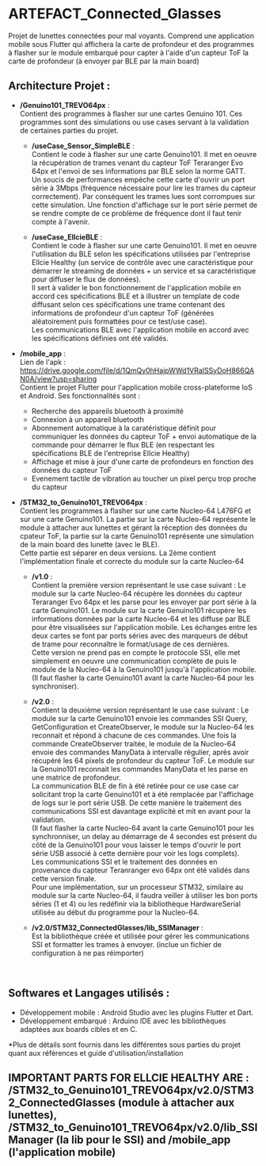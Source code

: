 # ARTEFACT_Connected_Glasses
Projet de lunettes connectées pour mal voyants. Comprend une application mobile sous Flutter qui affichera la carte de profondeur et des programmes à flasher sur le module embarqué pour capter à l'aide d'un capteur ToF la carte de profondeur (à envoyer par BLE par la main board)
<br />

## Architecture Projet :<br />

* **/Genuino101_TREVO64px** :<br /> 
Contient des programmes à flasher sur une cartes Genuino 101. Ces programmes sont des simulations ou use cases servant à la validation de certaines parties du projet.

  * **/useCase_Sensor_SimpleBLE** :<br />
Contient le code à flasher sur une carte Genuino101. Il met en oeuvre la récupération de trames venant du capteur ToF Teraranger Evo 64px et l'envoi de ses informations par BLE selon la norme GATT.<br /> Un soucis de performances empèche cette carte d'ouvrir un port série à 3Mbps (fréquence nécessaire pour lire les trames du capteur correctement). Par conséquent les trames lues sont corrompues sur cette simulation. Une fonction d'affichage sur le port série permet de se rendre compte de ce problème de fréquence dont il faut tenir compte à l'avenir.

  * **/useCase_EllcieBLE** :<br />
Contient le code à flasher sur une carte Genuino101. Il met en oeuvre l'utilisation du BLE selon les spécifications utilisées par l'entreprise Ellcie Healthy (un service de contrôle avec une caractéristique pour démarrer le streaming de données + un service et sa caractéristique pour diffuser le flux de données).<br /> Il sert à valider le bon fonctionnement de l'application mobile en accord ces spécifications BLE et à illustrer un template de code diffusant selon ces spécifications une trame contenant des informations de profondeur d'un capteur ToF (générées aléatoirement puis formattées pour ce test/use case).<br /> Les communications BLE avec l'application mobile en accord avec les spécifications définies ont été validés.

* **/mobile_app** :<br />
Lien de l'apk : https://drive.google.com/file/d/1QmQy0hHajpWWd1VRaISSyDoH866QAN0A/view?usp=sharing <br />
Contient le projet Flutter pour l'application mobile cross-plateforme IoS et Android. Ses fonctionnalités sont :<br /> 
  - Recherche des appareils bluetooth à proximité
  - Connexion à un appareil bluetooth
  - Abonnement automatique à la caratéristique définit pour communiquer les données du capteur ToF + envoi automatique de la commande pour démarrer le flux BLE (en respectant les spécifications BLE de l'entreprise Ellcie Healthy)
  - Affichage et mise à jour d'une carte de profondeurs en fonction des données du capteur ToF
  - Evenement tactile de vibration au toucher un pixel perçu trop proche du capteur

* **/STM32_to_Genuino101_TREVO64px** :<br /> 
Contient les programmes à flasher sur une carte Nucleo-64 L476FG et sur une carte Genuino101. La partie sur la carte Nucleo-64 représente le module à attacher aux lunettes et gérant la réception des données du cpateur ToF, la partie sur la carte Genuino101 représente une simulation de la main board des lunette (avec le BLE).<br /> Cette partie est séparer en deux versions. La 2ème contient l'implémentation finale et correcte du module sur la carte Nucleo-64

  * **/v1.0** : <br />
Contient la première version représentant le use case suivant : Le module sur la carte Nucleo-64 récupère les données du capteur Teraranger Evo 64px et les parse pour les envoyer par port série à la carte Genuino101. Le module sur la carte Genuino101 récupère les informations données par la carte Nucleo-64 et les diffuse par BLE pour être visualisées sur l'application mobile. Les échanges entre les deux cartes se font par ports séries avec des marqueurs de début de trame pour reconnaître le format/usage de ces dernières.<br /> Cette version ne prend pas en compte le protocole SSI, elle met simplement en oeuvre une communication complète de puis le module de la Nucleo-64 à la Genuino101 jusqu'à l'application mobile.<br /> (Il faut flasher la carte Genuino101 avant la carte Nucleo-64 pour les synchroniser).
  
  * **/v2.0** : <br />
Contient la deuxième version représentant le use case suivant : Le module sur la carte Genuino101 envoie les commandes SSI Query, GetConfiguration et CreateObserver, le module sur la Nucleo-64 les reconnait et répond à chacune de ces commandes. Une fois la commande CreateObserver traitée, le module de la Nucleo-64 envoie des commandes ManyData à intervalle régulier, après avoir récupéré les 64 pixels de profondeur du capteur ToF. Le module sur la Genuino101 reconnait les commandes ManyData et les parse en une matrice de profondeur.<br /> La communication BLE de fin à été retirée pour ce use case car solicitant trop la carte Genuino101 et à été remplacée par l'affichage de logs sur le port série USB. De cette manière le traitement des communications SSI est davantage explicité et mit en avant pour la validation.<br /> (Il faut flasher la carte Nucleo-64 avant la carte Genuino101 pour les synchronniser, un delay au démarrage de 4 secondes est présent du côté de la Genuino101 pour vous laisser le temps d'ouvrir le port série USB associé à cette dernière pour voir les logs complets).<br /> Les communications SSI et le traitement des données en provenance du capteur Teranranger evo 64px ont été validés dans cette version finale.<br /> Pour une implémentation, sur un processeur STM32, similaire au module sur la carte Nucleo-64, il faudra veiller à utiliser les bon ports séries (1 et 4) ou les redéfinir via la bibliothèque HardwareSerial utilisée au début du programme pour la Nucleo-64.

  * **/v2.0/STM32_ConnectedGlasses/lib_SSIManager** : <br />
Est la bibliothèque créée et utilisée pour gérer les communications SSI et formatter les trames à envoyer. (inclue un fichier de configuration à ne pas réimporter)

<br />

## Softwares et Langages utilisés :
* Développement mobile : Android Studio avec les plugins Flutter et Dart.
* Développement embarqué : Arduino IDE avec les bibliothèques adaptées aux boards cibles et en C.


*Plus de détails sont fournis dans les différentes sous parties du projet quant aux références et guide d'utilisation/installation


## IMPORTANT PARTS FOR ELLCIE HEALTHY ARE : /STM32_to_Genuino101_TREVO64px/v2.0/STM32_ConnectedGlasses (module à attacher aux lunettes), /STM32_to_Genuino101_TREVO64px/v2.0/lib_SSIManager (la lib pour le SSI) and /mobile_app (l'application mobile)
